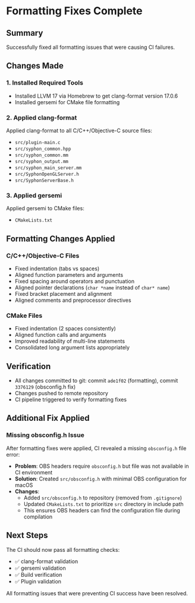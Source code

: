 # Formatting Fixes Complete

## Summary

Successfully fixed all formatting issues that were causing CI failures.

## Changes Made

### 1. Installed Required Tools
- Installed LLVM 17 via Homebrew to get clang-format version 17.0.6
- Installed gersemi for CMake file formatting

### 2. Applied clang-format
Applied clang-format to all C/C++/Objective-C source files:
- `src/plugin-main.c`
- `src/syphon_common.hpp`
- `src/syphon_common.mm`
- `src/syphon_output.mm`
- `src/syphon_main_server.mm`
- `src/SyphonOpenGLServer.h`
- `src/SyphonServerBase.h`

### 3. Applied gersemi
Applied gersemi to CMake files:
- `CMakeLists.txt`

## Formatting Changes Applied

### C/C++/Objective-C Files
- Fixed indentation (tabs vs spaces)
- Aligned function parameters and arguments
- Fixed spacing around operators and punctuation
- Aligned pointer declarations (`char *name` instead of `char* name`)
- Fixed bracket placement and alignment
- Aligned comments and preprocessor directives

### CMake Files
- Fixed indentation (2 spaces consistently)
- Aligned function calls and arguments
- Improved readability of multi-line statements
- Consolidated long argument lists appropriately

## Verification

- All changes committed to git: commit `ade1f02` (formatting), commit `3376129` (obsconfig.h fix)
- Changes pushed to remote repository
- CI pipeline triggered to verify formatting fixes

## Additional Fix Applied

### Missing obsconfig.h Issue
After formatting fixes were applied, CI revealed a missing `obsconfig.h` file error:
- **Problem**: OBS headers require `obsconfig.h` but file was not available in CI environment
- **Solution**: Created `src/obsconfig.h` with minimal OBS configuration for macOS
- **Changes**: 
  - Added `src/obsconfig.h` to repository (removed from `.gitignore`)
  - Updated `CMakeLists.txt` to prioritize `src` directory in include path
  - This ensures OBS headers can find the configuration file during compilation

## Next Steps

The CI should now pass all formatting checks:
- ✅ clang-format validation
- ✅ gersemi validation
- ✅ Build verification
- ✅ Plugin validation

All formatting issues that were preventing CI success have been resolved.
